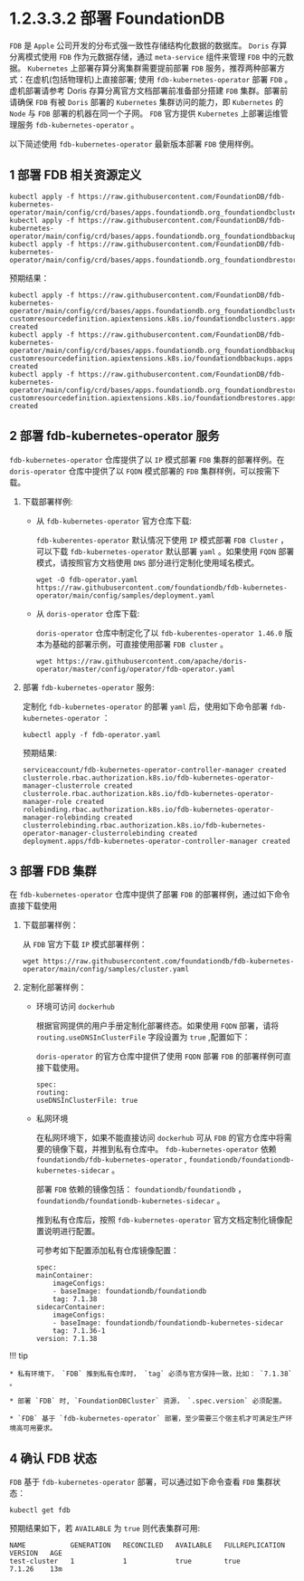 # 1.2.3.3.2 部署 FoundationDB

`FDB` 是 `Apple` 公司开发的分布式强一致性存储结构化数据的数据库。 `Doris` 存算分离模式使用 `FDB` 作为元数据存储，通过 `meta-service` 组件来管理 `FDB` 中的元数据。 `Kubernetes` 上部署存算分离集群需要提前部署 `FDB` 服务，推荐两种部署方式：在虚机(包括物理机)上直接部署; 使用 `fdb-kubernetes-operator` 部署 `FDB` 。 虚机部署请参考 Doris 存算分离官方文档部署前准备部分搭建 `FDB` 集群。部署前请确保 `FDB` 有被 `Doris` 部署的 `Kubernetes` 集群访问的能力，即 `Kubernetes` 的 `Node` 与 `FDB` 部署的机器在同一个子网。 `FDB` 官方提供 `Kubernetes` 上部署运维管理服务 `fdb-kubernetes-operator` 。

以下简述使用 `fdb-kubernetes-operator` 最新版本部署 `FDB` 使用样例。

## 1 部署 FDB 相关资源定义

```shell
kubectl apply -f https://raw.githubusercontent.com/FoundationDB/fdb-kubernetes-operator/main/config/crd/bases/apps.foundationdb.org_foundationdbclusters.yaml
kubectl apply -f https://raw.githubusercontent.com/FoundationDB/fdb-kubernetes-operator/main/config/crd/bases/apps.foundationdb.org_foundationdbbackups.yaml
kubectl apply -f https://raw.githubusercontent.com/FoundationDB/fdb-kubernetes-operator/main/config/crd/bases/apps.foundationdb.org_foundationdbrestores.yaml
```

预期结果：

```shell
kubectl apply -f https://raw.githubusercontent.com/FoundationDB/fdb-kubernetes-operator/main/config/crd/bases/apps.foundationdb.org_foundationdbclusters.yaml
customresourcedefinition.apiextensions.k8s.io/foundationdbclusters.apps.foundationdb.org created
kubectl apply -f https://raw.githubusercontent.com/FoundationDB/fdb-kubernetes-operator/main/config/crd/bases/apps.foundationdb.org_foundationdbbackups.yaml
customresourcedefinition.apiextensions.k8s.io/foundationdbbackups.apps.foundationdb.org created
kubectl apply -f https://raw.githubusercontent.com/FoundationDB/fdb-kubernetes-operator/main/config/crd/bases/apps.foundationdb.org_foundationdbrestores.yaml
customresourcedefinition.apiextensions.k8s.io/foundationdbrestores.apps.foundationdb.org created
```

## 2 部署 fdb-kubernetes-operator 服务

`fdb-kubernetes-operator` 仓库提供了以 `IP` 模式部署 `FDB` 集群的部署样例。在 `doris-operator` 仓库中提供了以 `FQDN` 模式部署的 `FDB` 集群样例，可以按需下载。

1. 下载部署样例:

    * 从 `fdb-kubernetes-operator` 官方仓库下载:

        `fdb-kuberentes-operator` 默认情况下使用 `IP` 模式部署 `FDB Cluster` ，可以下载 `fdb-kubernetes-operator` 默认部署 `yaml` 。如果使用 `FQDN` 部署模式，请按照官方文档使用 `DNS` 部分进行定制化使用域名模式。

        ```shell
        wget -O fdb-operator.yaml https://raw.githubusercontent.com/foundationdb/fdb-kubernetes-operator/main/config/samples/deployment.yaml
        ```

    * 从 `doris-operator` 仓库下载:

        `doris-operator` 仓库中制定化了以 `fdb-kuberentes-operator 1.46.0` 版本为基础的部署示例，可直接使用部署 `FDB cluster` 。

        ```shell
        wget https://raw.githubusercontent.com/apache/doris-operator/master/config/operator/fdb-operator.yaml
        ```

2. 部署 `fdb-kubernetes-operator` 服务:

    定制化 `fdb-kubernetes-operator` 的部署 `yaml` 后，使用如下命令部署 `fdb-kubernetes-operator` ：

    ```shell
    kubectl apply -f fdb-operator.yaml
    ```

    预期结果:

    ```shell
    serviceaccount/fdb-kubernetes-operator-controller-manager created
    clusterrole.rbac.authorization.k8s.io/fdb-kubernetes-operator-manager-clusterrole created
    clusterrole.rbac.authorization.k8s.io/fdb-kubernetes-operator-manager-role created
    rolebinding.rbac.authorization.k8s.io/fdb-kubernetes-operator-manager-rolebinding created
    clusterrolebinding.rbac.authorization.k8s.io/fdb-kubernetes-operator-manager-clusterrolebinding created
    deployment.apps/fdb-kubernetes-operator-controller-manager created
    ```

## 3 部署 FDB 集群

在 `fdb-kubernetes-operator` 仓库中提供了部署 `FDB` 的部署样例，通过如下命令直接下载使用

1. 下载部署样例：

    从 `FDB` 官方下载 `IP` 模式部署样例：

    ```shell
    wget https://raw.githubusercontent.com/foundationdb/fdb-kubernetes-operator/main/config/samples/cluster.yaml
    ```

2. 定制化部署样例：

    * 环境可访问 `dockerhub`

        根据官网提供的用户手册定制化部署终态。如果使用 `FQDN` 部署，请将 `routing.useDNSInClusterFile` 字段设置为 `true` ,配置如下：

        `doris-operator` 的官方仓库中提供了使用 `FQDN` 部署 `FDB` 的部署样例可直接下载使用。

        ```shell
        spec:
        routing:
        useDNSInClusterFile: true
        ```

    * 私网环境

        在私网环境下，如果不能直接访问 `dockerhub` 可从 `FDB` 的官方仓库中将需要的镜像下载，并推到私有仓库中。 `fdb-kubernetes-operator` 依赖 `foundationdb/fdb-kubernetes-operator` , `foundationdb/foundationdb-kubernetes-sidecar` 。

        部署 `FDB` 依赖的镜像包括： `foundationdb/foundationdb` ， `foundationdb/foundationdb-kubernetes-sidecar` 。

        推到私有仓库后，按照 `fdb-kubernetes-operator` 官方文档定制化镜像配置说明进行配置。

        可参考如下配置添加私有仓库镜像配置：

        ```shell
        spec:
        mainContainer:
            imageConfigs:
            - baseImage: foundationdb/foundationdb
            tag: 7.1.38
        sidecarContainer:
            imageConfigs:
            - baseImage: foundationdb/foundationdb-kubernetes-sidecar
            tag: 7.1.36-1
        version: 7.1.38
        ```

!!! tip

    * 私有环境下， `FDB` 推到私有仓库时， `tag` 必须与官方保持一致，比如： `7.1.38` 。
    
    * 部署 `FDB` 时, `FoundationDBCluster` 资源， `.spec.version` 必须配置。
    
    * `FDB` 基于 `fdb-kubernetes-operator` 部署，至少需要三个宿主机才可满足生产环境高可用要求。

## 4 确认 FDB 状态

`FDB` 基于 `fdb-kubernetes-operator` 部署，可以通过如下命令查看 `FDB` 集群状态：

```shell
kubectl get fdb
```

预期结果如下，若 `AVAILABLE` 为 `true` 则代表集群可用:

```shell
NAME           GENERATION   RECONCILED   AVAILABLE   FULLREPLICATION   VERSION   AGE
test-cluster   1            1            true        true              7.1.26    13m
```
